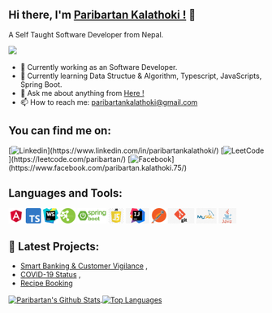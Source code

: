 ## Hi there, I'm [Paribartan Kalathoki !](https://paribartankalathoki.com.np/) 👋

A Self Taught Software Developer from Nepal.

 <img src="https://media.giphy.com/media/1XCcD9VLQZ2Io/giphy.gif" width="400">

- 🔭 Currently working as an Software Developer.
- 🌱 Currently learning Data Structue & Algorithm, Typescript, JavaScripts, Spring Boot.
- 💬 Ask me about anything from [Here !](https://github.com/paribartankalathoki/paribartankalathoki/issues)
- 📫 How to reach me: paribartankalathoki@gmail.com

<h2> You can find me on: </h2>

[![Linkedin](https://img.shields.io/badge/-LinkedIn-222222?logo=Linkedin&link=(https://www.linkedin.com/in/paribartankalathoki/))](https://www.linkedin.com/in/paribartankalathoki/)
[![LeetCode](https://img.shields.io/badge/-LeetCode-222222?logo=LeetCode&link=(https://leetcode.com/paribartan/))](https://leetcode.com/paribartan/)
[![Facebook](https://img.shields.io/badge/-Facebook-222222?logo=Facebook&link=(https://www.facebook.com/paribartan.kalathoki.75/))](https://www.facebook.com/paribartan.kalathoki.75/)

<h2> Languages and Tools: </h2>  

<code><img height="30" src="https://raw.githubusercontent.com/paribartankalathoki/paribartankalathoki/master/assets/angular.png"></code>
<code><img height="30" src="https://raw.githubusercontent.com/paribartankalathoki/paribartankalathoki/master/assets/typescript.png"></code>
<code><img height="30" src="https://raw.githubusercontent.com/paribartankalathoki/paribartankalathoki/master/assets/webstrom.jpg"></code>
<code><img height="30" src="https://raw.githubusercontent.com/paribartankalathoki/paribartankalathoki/master/assets/rest.png"></code>
<code><img height="30" src="https://raw.githubusercontent.com/paribartankalathoki/paribartankalathoki/master/assets/spring.png"></code>
<code><img height="30" src="https://raw.githubusercontent.com/paribartankalathoki/paribartankalathoki/master/assets/js.jpg"></code>
<code><img height="30" src="https://raw.githubusercontent.com/paribartankalathoki/paribartankalathoki/master/assets/intellij.jpeg"></code>
<code><img height="30" src="https://raw.githubusercontent.com/paribartankalathoki/paribartankalathoki/master/assets/postman.png"></code>
<code><img height="30" src="https://raw.githubusercontent.com/paribartankalathoki/paribartankalathoki/master/assets/git.jpg"></code>
<code><img height="30" src="https://raw.githubusercontent.com/paribartankalathoki/paribartankalathoki/master/assets/mysql.jpg"></code>
<code><img height="30" src="https://raw.githubusercontent.com/paribartankalathoki/paribartankalathoki/master/assets/java.jpg"></code>

<h2> 📕 Latest Projects: </h2>

- [Smart Banking & Customer Vigilance](https://bit.ly/31PWVZb) ,
- [COVID-19 Status](https://bit.ly/2yiOhHR) ,
- [Recipe Booking](https://recipe-book-5a0c1.firebaseapp.com/auth)


<a href="https://github-readme-stats.vercel.app/api?username=paribartankalathoki">
  <img align="center" src="https://github-readme-stats.vercel.app/api?username=paribartankalathoki&show_icons=true& &hide=javascript,html=true&include_all_commits=true&theme=algolia" alt="Paribartan's Github Stats" />
  <img align="center" src="https://github-readme-stats.vercel.app/api/top-langs?username=paribartankalathoki&hide=html, css, c, batchfile, shell&theme=algolia" alt="Top Languages" />
</a>
<a href="https://github-readme-stats.vercel.app/api?username=paribartankalathoki">
